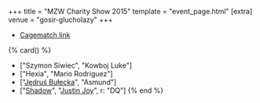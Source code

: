 +++
title = "MZW Charity Show 2015"
template = "event_page.html"
[extra]
venue = "gosir-glucholazy"
+++

* [Cagematch link](https://www.cagematch.net/?id=1&nr=153092)

{% card() %}
- ["Szymon Siwiec", "Kowboj Luke"]
- ["Hexia", "Mario Rodriguez"]
- ["[Jędruś Bułecka](@/w/jedrus-bulecka.md)", "Asmund"]
- ["[Shadow](@/w/shadow.md)", "[Justin Joy](@/w/justin-joy.md)", r: "DQ"]
{% end %}
